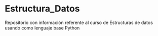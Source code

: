 # Estructura_Datos
Repositorio con información referente al curso de Estructuras de datos usando como lenguaje base Python
